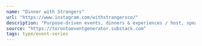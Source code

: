 ```yaml
---
name: "Dinner with Strangers"
url: "https://www.instagram.com/withstrangersco/"
description: "Purpose-driven events, dinners & experiences / host, speaker & curator for brands, retreats & community Created by @jessjanz"
source: "https://torontoeventgenerator.substack.com"
tags: type/event-series
---
```

